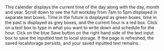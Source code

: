 This calender displays the current time of the day along with the day, month and year.
Scroll down to see the full workday from 7am to 5pm displayed in separate text boxes.
Time in the future is displayed as green boxes, time in the past is displayed as grey boxes, and the current hour is a red box.
Click on a text box to type in what you want to write down and schedule for the hour.
Cick on the blue Save button on the right hand side of the text input box to save the inputted text to local storage.
If the page is refreshed, the saved localstorage persists, and your saved inputted text remains.